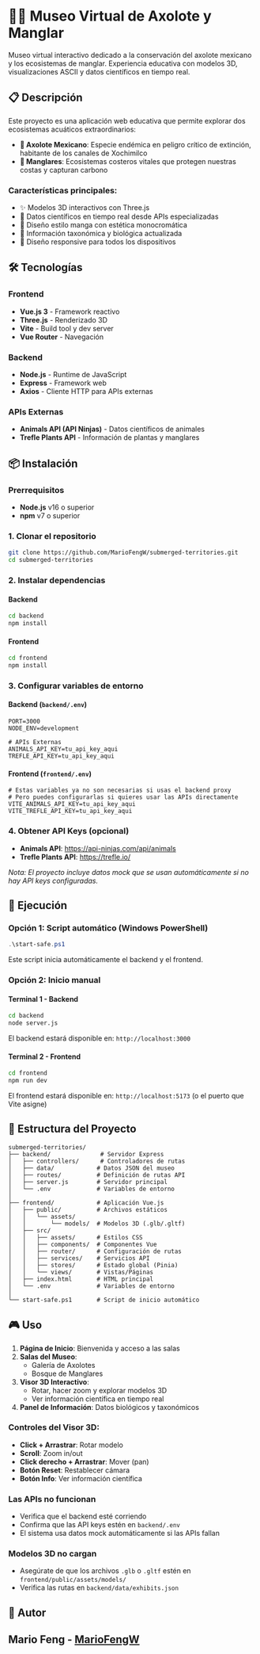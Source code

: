 # 🦎🌿 Museo Virtual de Axolote y Manglar

Museo virtual interactivo dedicado a la conservación del axolote mexicano y los ecosistemas de manglar. Experiencia educativa con modelos 3D, visualizaciones ASCII y datos científicos en tiempo real.

## 📋 Descripción

Este proyecto es una aplicación web educativa que permite explorar dos ecosistemas acuáticos extraordinarios:

- **🦎 Axolote Mexicano**: Especie endémica en peligro crítico de extinción, habitante de los canales de Xochimilco
- **🌿 Manglares**: Ecosistemas costeros vitales que protegen nuestras costas y capturan carbono

### Características principales:

- ✨ Modelos 3D interactivos con Three.js
- 📡 Datos científicos en tiempo real desde APIs especializadas
- 🎨 Diseño estilo manga con estética monocromática
- 🔬 Información taxonómica y biológica actualizada
- 📱 Diseño responsive para todos los dispositivos

## 🛠️ Tecnologías

### Frontend
- **Vue.js 3** - Framework reactivo
- **Three.js** - Renderizado 3D
- **Vite** - Build tool y dev server
- **Vue Router** - Navegación

### Backend
- **Node.js** - Runtime de JavaScript
- **Express** - Framework web
- **Axios** - Cliente HTTP para APIs externas

### APIs Externas
- **Animals API (API Ninjas)** - Datos científicos de animales
- **Trefle Plants API** - Información de plantas y manglares

## 📦 Instalación

### Prerrequisitos

- **Node.js** v16 o superior
- **npm** v7 o superior

### 1. Clonar el repositorio

```bash
git clone https://github.com/MarioFengW/submerged-territories.git
cd submerged-territories
```

### 2. Instalar dependencias

#### Backend
```bash
cd backend
npm install
```

#### Frontend
```bash
cd frontend
npm install
```

### 3. Configurar variables de entorno

#### Backend (`backend/.env`)
```env
PORT=3000
NODE_ENV=development

# APIs Externas
ANIMALS_API_KEY=tu_api_key_aqui
TREFLE_API_KEY=tu_api_key_aqui
```

#### Frontend (`frontend/.env`)
```env
# Estas variables ya no son necesarias si usas el backend proxy
# Pero puedes configurarlas si quieres usar las APIs directamente
VITE_ANIMALS_API_KEY=tu_api_key_aqui
VITE_TREFLE_API_KEY=tu_api_key_aqui
```

### 4. Obtener API Keys (opcional)

- **Animals API**: https://api-ninjas.com/api/animals
- **Trefle Plants API**: https://trefle.io/

*Nota: El proyecto incluye datos mock que se usan automáticamente si no hay API keys configuradas.*

## 🚀 Ejecución

### Opción 1: Script automático (Windows PowerShell)

```powershell
.\start-safe.ps1
```

Este script inicia automáticamente el backend y el frontend.

### Opción 2: Inicio manual

#### Terminal 1 - Backend
```bash
cd backend
node server.js
```
El backend estará disponible en: `http://localhost:3000`

#### Terminal 2 - Frontend
```bash
cd frontend
npm run dev
```
El frontend estará disponible en: `http://localhost:5173` (o el puerto que Vite asigne)

## 📂 Estructura del Proyecto

```
submerged-territories/
├── backend/              # Servidor Express
│   ├── controllers/      # Controladores de rutas
│   ├── data/            # Datos JSON del museo
│   ├── routes/          # Definición de rutas API
│   ├── server.js        # Servidor principal
│   └── .env             # Variables de entorno
│
├── frontend/            # Aplicación Vue.js
│   ├── public/          # Archivos estáticos
│   │   └── assets/
│   │       └── models/  # Modelos 3D (.glb/.gltf)
│   ├── src/
│   │   ├── assets/      # Estilos CSS
│   │   ├── components/  # Componentes Vue
│   │   ├── router/      # Configuración de rutas
│   │   ├── services/    # Servicios API
│   │   ├── stores/      # Estado global (Pinia)
│   │   └── views/       # Vistas/Páginas
│   ├── index.html       # HTML principal
│   └── .env             # Variables de entorno
│
└── start-safe.ps1       # Script de inicio automático
```

## 🎮 Uso

1. **Página de Inicio**: Bienvenida y acceso a las salas
2. **Salas del Museo**: 
   - Galería de Axolotes
   - Bosque de Manglares
3. **Visor 3D Interactivo**: 
   - Rotar, hacer zoom y explorar modelos 3D
   - Ver información científica en tiempo real
4. **Panel de Información**: Datos biológicos y taxonómicos

### Controles del Visor 3D:
- **Click + Arrastrar**: Rotar modelo
- **Scroll**: Zoom in/out
- **Click derecho + Arrastrar**: Mover (pan)
- **Botón Reset**: Restablecer cámara
- **Botón Info**: Ver información científica

### Las APIs no funcionan
- Verifica que el backend esté corriendo
- Confirma que las API keys estén en `backend/.env`
- El sistema usa datos mock automáticamente si las APIs fallan

### Modelos 3D no cargan
- Asegúrate de que los archivos `.glb` o `.gltf` estén en `frontend/public/assets/models/`
- Verifica las rutas en `backend/data/exhibits.json`

## 👥 Autor

Mario Feng - [MarioFengW](https://github.com/MarioFengW)
---